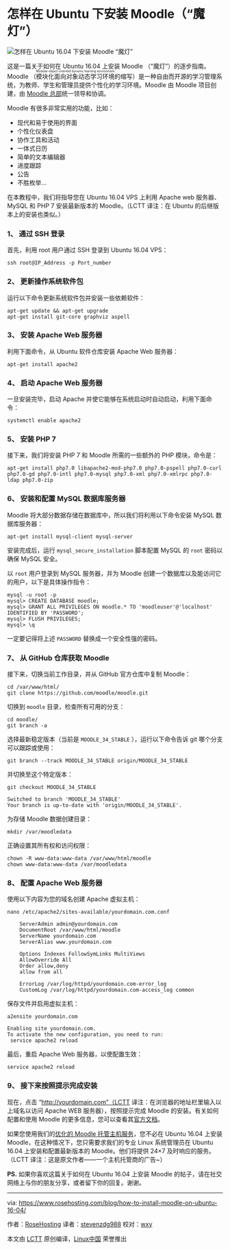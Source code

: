 怎样在 Ubuntu 下安装 Moodle（“魔灯”）
======

![怎样在 Ubuntu 16.04 下安装 Moodle “魔灯”][1]

这是一篇关于如何在 Ubuntu 16.04 上安装 Moodle （“魔灯”）的逐步指南。Moodle （<ruby>模块化面向对象动态学习环境<rt>Modular-object-oriented dynamic learning environment</rt></ruby>的缩写）是一种自由而开源的学习管理系统，为教师、学生和管理员提供个性化的学习环境。Moodle 由 Moodle 项目创建，由 [Moodle 总部][2]统一领导和协调。

Moodle 有很多非常实用的功能，比如：

* 现代和易于使用的界面
* 个性化仪表盘
* 协作工具和活动
* 一体式日历
* 简单的文本编辑器
* 进度跟踪
* 公告
* 不胜枚举…

在本教程中，我们将指导您在 Ubuntu 16.04 VPS 上利用 Apache web 服务器、MySQL 和 PHP 7 安装最新版本的 Moodle。（LCTT 译注：在 Ubuntu 的后继版本上的安装也类似。）

### 1、 通过 SSH 登录

首先，利用 root 用户通过 SSH  登录到 Ubuntu 16.04 VPS：

```
ssh root@IP_Address -p Port_number
```

### 2、 更新操作系统软件包

运行以下命令更新系统软件包并安装一些依赖软件：

```
apt-get update && apt-get upgrade
apt-get install git-core graphviz aspell
```

### 3、 安装 Apache Web 服务器

利用下面命令，从 Ubuntu 软件仓库安装 Apache Web 服务器：

```
apt-get install apache2
```

### 4、 启动 Apache Web 服务器

一旦安装完毕，启动 Apache 并使它能够在系统启动时自动启动，利用下面命令：

```
systemctl enable apache2
```

### 5、 安装 PHP 7

接下来，我们将安装 PHP 7 和 Moodle 所需的一些额外的 PHP 模块，命令是：

```
apt-get install php7.0 libapache2-mod-php7.0 php7.0-pspell php7.0-curl php7.0-gd php7.0-intl php7.0-mysql php7.0-xml php7.0-xmlrpc php7.0-ldap php7.0-zip
```

### 6、 安装和配置 MySQL 数据库服务器

Moodle 将大部分数据存储在数据库中，所以我们将利用以下命令安装 MySQL 数据库服务器：

```
apt-get install mysql-client mysql-server
```

安装完成后，运行 `mysql_secure_installation` 脚本配置 MySQL 的 `root` 密码以确保 MySQL 安全。

以 `root` 用户登录到 MySQL 服务器，并为 Moodle 创建一个数据库以及能访问它的用户，以下是具体操作指令：

```
mysql -u root -p
mysql> CREATE DATABASE moodle;
mysql> GRANT ALL PRIVILEGES ON moodle.* TO 'moodleuser'@'localhost' IDENTIFIED BY 'PASSWORD';
mysql> FLUSH PRIVILEGES;
mysql> \q
```

一定要记得将上述 `PASSWORD` 替换成一个安全性强的密码。

### 7、 从 GitHub  仓库获取 Moodle

接下来，切换当前工作目录，并从 GitHub 官方仓库中复制 Moodle：

```
cd /var/www/html/
git clone https://github.com/moodle/moodle.git
```

切换到 `moodle` 目录，检查所有可用的分支：

```
cd moodle/
git branch -a
```

选择最新稳定版本（当前是 `MOODLE_34_STABLE` ），运行以下命令告诉 git 哪个分支可以跟踪或使用：

```
git branch --track MOODLE_34_STABLE origin/MOODLE_34_STABLE
```

并切换至这个特定版本：

```
git checkout MOODLE_34_STABLE

Switched to branch 'MOODLE_34_STABLE'
Your branch is up-to-date with 'origin/MOODLE_34_STABLE'.
```

为存储 Moodle 数据创建目录：

```
mkdir /var/moodledata
```

正确设置其所有权和访问权限：

```
chown -R www-data:www-data /var/www/html/moodle
chown www-data:www-data /var/moodledata
```

### 8、 配置 Apache Web 服务器

使用以下内容为您的域名创建 Apache 虚拟主机：

```
nano /etc/apache2/sites-available/yourdomain.com.conf

 	ServerAdmin admin@yourdomain.com
 	DocumentRoot /var/www/html/moodle
 	ServerName yourdomain.com
 	ServerAlias www.yourdomain.com

	Options Indexes FollowSymLinks MultiViews
	AllowOverride All
	Order allow,deny
	allow from all

 	ErrorLog /var/log/httpd/yourdomain.com-error_log
 	CustomLog /var/log/httpd/yourdomain.com-access_log common
```

保存文件并启用虚拟主机：

```
a2ensite yourdomain.com

Enabling site yourdomain.com.
To activate the new configuration, you need to run:
 service apache2 reload
```

最后，重启 Apache Web 服务器，以使配置生效：

```
service apache2 reload
```

### 9、 接下来按照提示完成安装

现在，点击 “http://yourdomain.com”（LCTT 译注：在浏览器的地址栏里输入以上域名以访问 Apache WEB 服务器），按照提示完成 Moodle 的安装。有关如何配置和使用  Moodle 的更多信息，您可以查看其[官方文档][4]。

如果您使用我们的[优化的 Moodle 托管主机服务][5]，您不必在 Ubuntu 16.04 上安装 Moodle，在这种情况下，您只需要求我们的专业 Linux 系统管理员在 Ubuntu 16.04 上安装和配置最新版本的 Moodle。他们将提供 24×7 及时响应的服务。（LCTT 译注：这是原文作者——一个主机托管商的广告~）

**PS.** 如果你喜欢这篇关于如何在 Ubuntu 16.04 上安装 Moodle 的帖子，请在社交网络上与你的朋友分享，或者留下你的回复。谢谢。

--------------------------------------------------------------------------------

via: https://www.rosehosting.com/blog/how-to-install-moodle-on-ubuntu-16-04/

作者：[RoseHosting][a]
译者：[stevenzdg988](https://github.com/stevenzdg988)
校对：[wxy](https://github.com/wxy)

本文由 [LCTT](https://github.com/LCTT/TranslateProject) 原创编译，[Linux中国](https://linux.cn/) 荣誉推出

[a]:https://www.rosehosting.com
[1]:https://www.rosehosting.com/blog/wp-content/uploads/2017/12/How-to-Install-Moodle-on-Ubuntu-16.04.jpg
[2]:https://moodle.com/hq
[3]:https://www.rosehosting.com/cdn-cgi/l/email-protection
[4]:https://docs.moodle.org/34/en/Main_page
[5]:https://www.rosehosting.com/moodle-hosting.html
